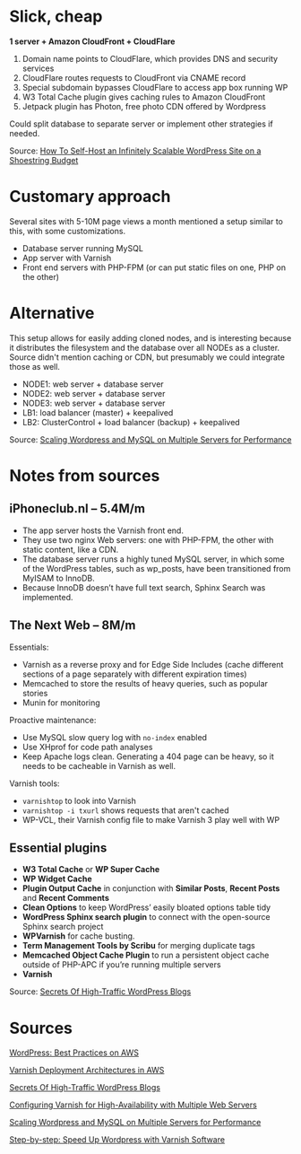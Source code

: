 # Slick, cheap

**1 server + Amazon CloudFront + CloudFlare**

1. Domain name points to CloudFlare, which provides DNS and security services
2. CloudFlare routes requests to CloudFront via CNAME record
3. Special subdomain bypasses CloudFlare to access app box running WP
4. W3 Total Cache plugin gives caching rules to Amazon CloudFront
5. Jetpack plugin has Photon, free photo CDN offered by Wordpress

Could split database to separate server or implement other strategies if needed.

Source: [How To Self-Host an Infinitely Scalable WordPress Site on a Shoestring Budget](https://christiaanconover.com/blog/how-to-self-host-an-infinitely-scalable-wordpress-site-on-a-shoestring-budget)

# Customary approach

Several sites with 5-10M page views a month mentioned a setup similar to this, with some customizations.

* Database server running MySQL
* App server with Varnish
* Front end servers with PHP-FPM (or can put static files on one, PHP on the other)

# Alternative

This setup allows for easily adding cloned nodes, and is interesting because it distributes the filesystem and the database over all NODEs as a cluster. Source didn't mention caching or CDN, but presumably we could integrate those as well.

* NODE1: web server + database server
* NODE2: web server + database server
* NODE3: web server + database server
* LB1: load balancer (master) + keepalived
* LB2: ClusterControl + load balancer (backup) + keepalived

Source: [Scaling Wordpress and MySQL on Multiple Servers for Performance](http://www.severalnines.com/blog/scaling-wordpress-and-mysql-multiple-servers-performance)

# Notes from sources

## iPhoneclub.nl – 5.4M/m

* The app server hosts the Varnish front end.
* They use two nginx Web servers: one with PHP-FPM, the other with static content, like a CDN.
* The database server runs a highly tuned MySQL server, in which some of the WordPress tables, such as wp_posts, have been transitioned from MyISAM to InnoDB.
* Because InnoDB doesn’t have full text search, Sphinx Search was implemented.

## The Next Web – 8M/m

Essentials:

* Varnish as a reverse proxy and for Edge Side Includes (cache different sections of a page separately with different expiration times)
* Memcached to store the results of heavy queries, such as popular stories
* Munin for monitoring

Proactive maintenance:

* Use MySQL slow query log with `no-index` enabled
* Use XHprof for code path analyses
* Keep Apache logs clean. Generating a 404 page can be heavy, so it needs to be cacheable in Varnish as well.

Varnish tools:

* `varnishtop` to look into Varnish
* `varnishtop -i txurl` shows requests that aren't cached
* WP-VCL, their Varnish config file to make Varnish 3 play well with WP

## Essential plugins

* **W3 Total Cache** or **WP Super Cache**
* **WP Widget Cache**
* **Plugin Output Cache** in conjunction with **Similar Posts**, **Recent Posts** and **Recent Comments**
* **Clean Options** to keep WordPress’ easily bloated options table tidy
* **WordPress Sphinx search plugin** to connect with the open-source Sphinx search project
* **WPVarnish** for cache busting.
* **Term Management Tools by Scribu** for merging duplicate tags
* **Memcached Object Cache Plugin** to run a persistent object cache outside of PHP-APC if you’re running multiple servers
* **Varnish**

Source: [Secrets Of High-Traffic WordPress Blogs](http://www.smashingmagazine.com/2012/09/12/secrets-high-traffic-wordpress-blogs/)

# Sources

[WordPress: Best Practices on AWS](https://d0.awsstatic.com/whitepapers/wordpress-best-practices-on-aws.pdf)

[Varnish Deployment Architectures in AWS](http://harish11g.blogspot.sg/2012/03/deployment-architectures-varnish-amazon.html)

[Secrets Of High-Traffic WordPress Blogs](http://www.smashingmagazine.com/2012/09/12/secrets-high-traffic-wordpress-blogs/)

[Configuring Varnish for High-Availability with Multiple Web Servers](https://www.lullabot.com/blog/article/configuring-varnish-high-availability-multiple-web-servers)

[Scaling Wordpress and MySQL on Multiple Servers for Performance](http://www.severalnines.com/blog/scaling-wordpress-and-mysql-multiple-servers-performance)

[Step-by-step: Speed Up Wordpress with Varnish Software](https://www.varnish-software.com/blog/step-step-speed-wordpress-varnish-software)

